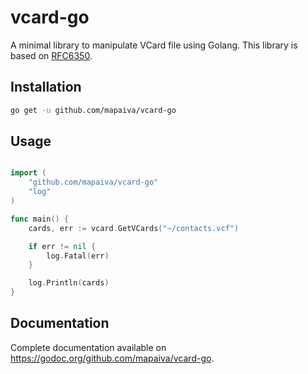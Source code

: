 # vcard-go

A minimal library to manipulate VCard file using Golang. This library is based on [RFC6350](https://tools.ietf.org/html/rfc6350).

## Installation

```sh
go get -u github.com/mapaiva/vcard-go
```

## Usage

```go

import (
	"github.com/mapaiva/vcard-go"
	"log"
)

func main() {
	cards, err := vcard.GetVCards("~/contacts.vcf")

	if err != nil {
		log.Fatal(err)
	}

	log.Println(cards)
}
```

## Documentation

Complete documentation available on https://godoc.org/github.com/mapaiva/vcard-go.

